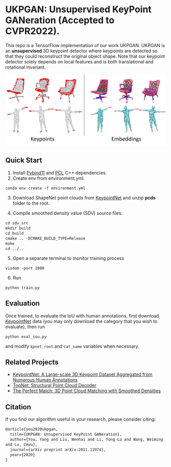 # UKPGAN: Unsupervised KeyPoint GANeration (Accepted to CVPR2022).

This repo is a TensorFlow implementation of our work UKPGAN. UKPGAN is an **unsupervised** 3D keypoint detector where keypoints are detected so that they could reconstruct the original object shape. Note that our keypoint detector solely depends on local features and is both translational and rotational invariant.

![intro](images/intro.jpg?raw=true)
## Quick Start
1. Install [Pybind11](https://pybind11.readthedocs.io/en/latest/) and [PCL](https://github.com/PointCloudLibrary/pcl) C++ dependencies.
2. Create env from environment.yml.
```
conda env create -f environment.yml
```
3. Download ShapeNet point clouds from [KeypointNet](https://github.com/qq456cvb/KeypointNet) and unzip **pcds** folder to the root.

4. Compile smoothed density value (SDV) source files.
```
cd sdv_src
mkdir build
cd build
cmake .. -DCMAKE_BUILD_TYPE=Release
make
cd ../..
```
5. Open a separate terminal to monitor training process
```
visdom -port 1080
```
6. Run 
```
python train.py
```

## Evaluation
Once trained, to evaluate the IoU with human annotations, first download [KeypointNet](https://github.com/qq456cvb/KeypointNet) data (you may only download the category that you wish to evaluate), then run
```
python eval_iou.py
```
and modify ``kpnet_root`` and ``cat_name`` variables when necessary.

## Related Projects
- [KeypointNet: A Large-scale 3D Keypoint Dataset Aggregated from Numerous Human Annotations](https://github.com/qq456cvb/KeypointNet)
- [TopNet: Structural Point Cloud Decoder](https://github.com/lynetcha/completion3d)
- [The Perfect Match: 3D Point Cloud Matching with Smoothed Densities](https://github.com/zgojcic/3DSmoothNet)
## Citation
If you find our algorithm useful in your research, please consider citing:
```
@article{you2020ukpgan,
  title={UKPGAN: Unsupervised KeyPoint GANeration},
  author={You, Yang and Liu, Wenhai and Li, Yong-Lu and Wang, Weiming and Lu, Cewu},
  journal={arXiv preprint arXiv:2011.11974},
  year={2020}
}
```
